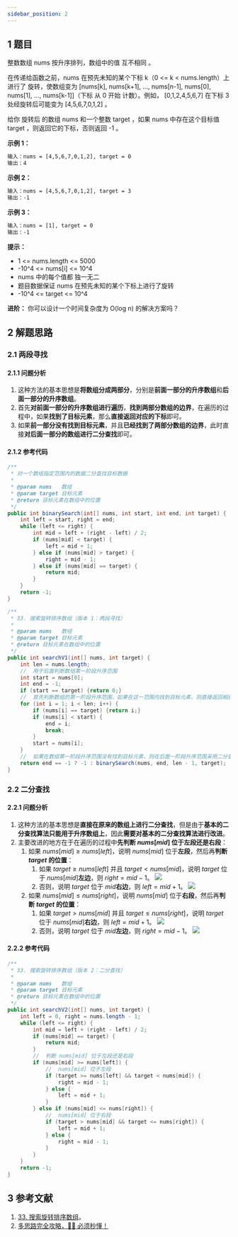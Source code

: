 ```yaml
---
sidebar_position: 2
---
```


## 1 题目

整数数组 nums 按升序排列，数组中的值 互不相同 。

在传递给函数之前，nums 在预先未知的某个下标 k（0 <= k < nums.length）上进行了 旋转，使数组变为 [nums[k], nums[k+1], ..., nums[n-1], nums[0], nums[1], ..., nums[k-1]]（下标 从 0 开始 计数）。例如， [0,1,2,4,5,6,7] 在下标 3 处经旋转后可能变为 [4,5,6,7,0,1,2] 。

给你 旋转后 的数组 nums 和一个整数 target ，如果 nums 中存在这个目标值 target ，则返回它的下标，否则返回 -1 。

**示例 1：**

```txt
输入：nums = [4,5,6,7,0,1,2], target = 0
输出：4
```

**示例 2：**

```txt
输入：nums = [4,5,6,7,0,1,2], target = 3
输出：-1
```

**示例 3：**

```txt
输入：nums = [1], target = 0
输出：-1
```

**提示：**

* 1 <= nums.length <= 5000
* -10^4 <= nums[i] <= 10^4
* nums 中的每个值都 独一无二
* 题目数据保证 nums 在预先未知的某个下标上进行了旋转
* -10^4 <= target <= 10^4

**进阶：** 你可以设计一个时间复杂度为 O(log n) 的解决方案吗？

## 2 解题思路

### 2.1 两段寻找

#### 2.1.1 问题分析

1. 这种方法的基本思想是**将数组分成两部分**，分别是**前面一部分的升序数组**和**后面一部分的升序数组**。
2. 首先**对前面一部分的升序数组进行遍历**，**找到两部分数组的边界**，在遍历的过程中，如果**找到了目标元素**，那么**直接返回对应的下标**即可。
3. 如果**前一部分没有找到目标元素**，并且**已经找到了两部分数组的边界**，此时直接**对后面一部分的数组进行二分查找**即可。

#### 2.1.2 参考代码

```java
/**
 * 对一个数组指定范围内的数据二分查找目标数据
 *
 * @param nums   数组
 * @param target 目标元素
 * @return 目标元素在数组中的位置
 */
public int binarySearch(int[] nums, int start, int end, int target) {
    int left = start, right = end;
    while (left <= right) {
        int mid = left + (right - left) / 2;
        if (nums[mid] < target) {
            left = mid + 1;
        } else if (nums[mid] > target) {
            right = mid - 1;
        } else if (nums[mid] == target) {
            return mid;
        }
    }
    return -1;
}

/**
 * 33. 搜索旋转排序数组（版本 1：两段寻找）
 *
 * @param nums   数组
 * @param target 目标元素
 * @return 目标元素在数组中的位置
 */
public int searchV1(int[] nums, int target) {
    int len = nums.length;
    //  用于后面判断数组第一阶段升序范围
    int start = nums[0];
    int end = -1;
    if (start == target) {return 0;}
    //  首先判断数组的第一阶段升序范围，如果在这一范围内找到目标元素，则直接返回相应的下标
    for (int i = 1; i < len; i++) {
        if (nums[i] == target) {return i;}
        if (nums[i] < start) {
            end = i;
            break;
        }
        start = nums[i];
    }
    //  如果在数组第一阶段升序范围没有找到目标元素，则在后面一阶段升序范围采用二分查找法查找目标元素
    return end == -1 ? -1 : binarySearch(nums, end, len - 1, target);
}
```

### 2.2 二分查找

#### 2.2.1 问题分析

1. 这种方法的基本思想是**直接在原来的数组上进行二分查找**，但是由于**基本的二分查找算法只能用于升序数组上**，因此**需要对基本的二分查找算法进行改进**。
2. 主要改进的地方在于在遍历的过程中**先判断 $nums[mid]$ 位于左段还是右段**：
   1. 如果 $nums[mid] \ge nums[left]$，说明 $nums[mid]$ 位于**左段**，然后再**判断 $target$ 的位置**：
      1. 如果 $target \ge nums[left]$ 并且 $target \lt nums[mid]$，说明 $target$ 位于 $nums[mid]$**左边**，则 $right = mid - 1$。
         ![](https://notebook.grayson.top/media/202107/2021-07-05_221400.png)
      2. 否则，说明 $target$ 位于 $mid$**右边**，则 $left = mid + 1$。
         ![](https://notebook.grayson.top/media/202107/2021-07-05_221411.png)
   2. 如果 $nums[mid] \le nums[right]$，说明 $nums[mid]$ 位于**右段**，然后再**判断 $target$ 的位置**：
      1. 如果 $target \gt nums[mid]$ 并且 $target \le nums[right]$，说明 $target$ 位于 $nums[mid]$**右边**，则 $left = mid + 1$。
         ![](https://notebook.grayson.top/media/202107/2021-07-05_221452.png)
      2. 否则，说明 $target$ 位于 $mid$**左边**，则 $right = mid - 1$。
         ![](https://notebook.grayson.top/media/202107/2021-07-05_221420.png)

#### 2.2.2 参考代码

```java
/**
 * 33. 搜索旋转排序数组（版本 2：二分查找）
 *
 * @param nums   数组
 * @param target 目标元素
 * @return 目标元素在数组中的位置
 */
public int searchV2(int[] nums, int target) {
    int left = 0, right = nums.length - 1;
    while (left <= right) {
        int mid = left + (right - left) / 2;
        if (nums[mid] == target) {
            return mid;
        }
        //  判断 nums[mid] 位于左段还是右段
        if (nums[mid] >= nums[left]) {
            //  nums[mid] 位于左段
            if (target >= nums[left] && target < nums[mid]) {
                right = mid - 1;
            } else {
                left = mid + 1;
            }
        } else if (nums[mid] <= nums[right]) {
            //  nums[mid] 位于右段
            if (target > nums[mid] && target <= nums[right]) {
                left = mid + 1;
            } else {
                right = mid - 1;
            }
        }
    }
    return -1;
}
```

## 3 参考文献

1. [33. 搜索旋转排序数组](https://leetcode-cn.com/problems/search-in-rotated-sorted-array)。
2. [多思路完全攻略，🤷‍♀️ 必须秒懂！](https://leetcode-cn.com/problems/search-in-rotated-sorted-array/solution/duo-si-lu-wan-quan-gong-lue-bi-xu-miao-dong-by-swe)

